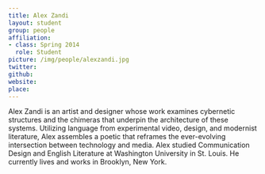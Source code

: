 ```yaml
---
title: Alex Zandi
layout: student
group: people
affiliation:
- class: Spring 2014
  role: Student
picture: /img/people/alexzandi.jpg
twitter:
github:
website:
place:
---
```

Alex Zandi is an artist and designer whose work examines cybernetic structures and the chimeras that underpin the architecture of these systems. Utilizing language from experimental video, design, and modernist literature, Alex assembles a poetic that reframes the ever-evolving intersection between technology and media. Alex studied Communication Design and English Literature at Washington University in St. Louis. He currently lives and works in Brooklyn, New York.

